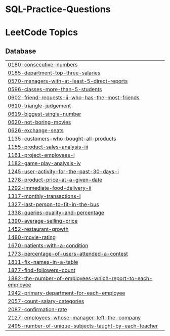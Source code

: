 # SQL-Practice-Questions

<!---LeetCode Topics Start-->
# LeetCode Topics
## Database
|  |
| ------- |
| [0180-consecutive-numbers](https://github.com/Sbha5797/SQL-Practice-Questions/tree/master/0180-consecutive-numbers) |
| [0185-department-top-three-salaries](https://github.com/Sbha5797/SQL-Practice-Questions/tree/master/0185-department-top-three-salaries) |
| [0570-managers-with-at-least-5-direct-reports](https://github.com/Sbha5797/SQL-Practice-Questions/tree/master/0570-managers-with-at-least-5-direct-reports) |
| [0596-classes-more-than-5-students](https://github.com/Sbha5797/SQL-Practice-Questions/tree/master/0596-classes-more-than-5-students) |
| [0602-friend-requests-ii-who-has-the-most-friends](https://github.com/Sbha5797/SQL-Practice-Questions/tree/master/0602-friend-requests-ii-who-has-the-most-friends) |
| [0610-triangle-judgement](https://github.com/Sbha5797/SQL-Practice-Questions/tree/master/0610-triangle-judgement) |
| [0619-biggest-single-number](https://github.com/Sbha5797/SQL-Practice-Questions/tree/master/0619-biggest-single-number) |
| [0620-not-boring-movies](https://github.com/Sbha5797/SQL-Practice-Questions/tree/master/0620-not-boring-movies) |
| [0626-exchange-seats](https://github.com/Sbha5797/SQL-Practice-Questions/tree/master/0626-exchange-seats) |
| [1135-customers-who-bought-all-products](https://github.com/Sbha5797/SQL-Practice-Questions/tree/master/1135-customers-who-bought-all-products) |
| [1155-product-sales-analysis-iii](https://github.com/Sbha5797/SQL-Practice-Questions/tree/master/1155-product-sales-analysis-iii) |
| [1161-project-employees-i](https://github.com/Sbha5797/SQL-Practice-Questions/tree/master/1161-project-employees-i) |
| [1182-game-play-analysis-iv](https://github.com/Sbha5797/SQL-Practice-Questions/tree/master/1182-game-play-analysis-iv) |
| [1245-user-activity-for-the-past-30-days-i](https://github.com/Sbha5797/SQL-Practice-Questions/tree/master/1245-user-activity-for-the-past-30-days-i) |
| [1278-product-price-at-a-given-date](https://github.com/Sbha5797/SQL-Practice-Questions/tree/master/1278-product-price-at-a-given-date) |
| [1292-immediate-food-delivery-ii](https://github.com/Sbha5797/SQL-Practice-Questions/tree/master/1292-immediate-food-delivery-ii) |
| [1317-monthly-transactions-i](https://github.com/Sbha5797/SQL-Practice-Questions/tree/master/1317-monthly-transactions-i) |
| [1327-last-person-to-fit-in-the-bus](https://github.com/Sbha5797/SQL-Practice-Questions/tree/master/1327-last-person-to-fit-in-the-bus) |
| [1338-queries-quality-and-percentage](https://github.com/Sbha5797/SQL-Practice-Questions/tree/master/1338-queries-quality-and-percentage) |
| [1390-average-selling-price](https://github.com/Sbha5797/SQL-Practice-Questions/tree/master/1390-average-selling-price) |
| [1452-restaurant-growth](https://github.com/Sbha5797/SQL-Practice-Questions/tree/master/1452-restaurant-growth) |
| [1480-movie-rating](https://github.com/Sbha5797/SQL-Practice-Questions/tree/master/1480-movie-rating) |
| [1670-patients-with-a-condition](https://github.com/Sbha5797/SQL-Practice-Questions/tree/master/1670-patients-with-a-condition) |
| [1773-percentage-of-users-attended-a-contest](https://github.com/Sbha5797/SQL-Practice-Questions/tree/master/1773-percentage-of-users-attended-a-contest) |
| [1811-fix-names-in-a-table](https://github.com/Sbha5797/SQL-Practice-Questions/tree/master/1811-fix-names-in-a-table) |
| [1877-find-followers-count](https://github.com/Sbha5797/SQL-Practice-Questions/tree/master/1877-find-followers-count) |
| [1882-the-number-of-employees-which-report-to-each-employee](https://github.com/Sbha5797/SQL-Practice-Questions/tree/master/1882-the-number-of-employees-which-report-to-each-employee) |
| [1942-primary-department-for-each-employee](https://github.com/Sbha5797/SQL-Practice-Questions/tree/master/1942-primary-department-for-each-employee) |
| [2057-count-salary-categories](https://github.com/Sbha5797/SQL-Practice-Questions/tree/master/2057-count-salary-categories) |
| [2087-confirmation-rate](https://github.com/Sbha5797/SQL-Practice-Questions/tree/master/2087-confirmation-rate) |
| [2127-employees-whose-manager-left-the-company](https://github.com/Sbha5797/SQL-Practice-Questions/tree/master/2127-employees-whose-manager-left-the-company) |
| [2495-number-of-unique-subjects-taught-by-each-teacher](https://github.com/Sbha5797/SQL-Practice-Questions/tree/master/2495-number-of-unique-subjects-taught-by-each-teacher) |
<!---LeetCode Topics End-->